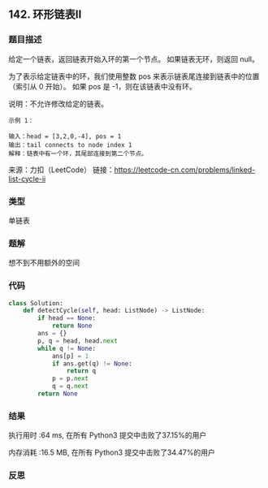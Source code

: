 ## 142. 环形链表II



### 题目描述

给定一个链表，返回链表开始入环的第一个节点。 如果链表无环，则返回 null。

为了表示给定链表中的环，我们使用整数 pos 来表示链表尾连接到链表中的位置（索引从 0 开始）。 如果 pos 是 -1，则在该链表中没有环。

说明：不允许修改给定的链表。

``` 
示例 1：

输入：head = [3,2,0,-4], pos = 1
输出：tail connects to node index 1
解释：链表中有一个环，其尾部连接到第二个节点。
```

来源：力扣（LeetCode）
链接：https://leetcode-cn.com/problems/linked-list-cycle-ii

### 类型

单链表



### 题解

想不到不用额外的空间



### 代码

```python
class Solution:
    def detectCycle(self, head: ListNode) -> ListNode:
    	if head == None:
    		return None
    	ans = {}
    	p, q = head, head.next
    	while q != None:
    		ans[p] = 1
    		if ans.get(q) != None:
    			return q
    		p = p.next
    		q = q.next
    	return None
```



### 结果

执行用时 :64 ms, 在所有 Python3 提交中击败了37.15%的用户

内存消耗 :16.5 MB, 在所有 Python3 提交中击败了34.47%的用户



### 反思

